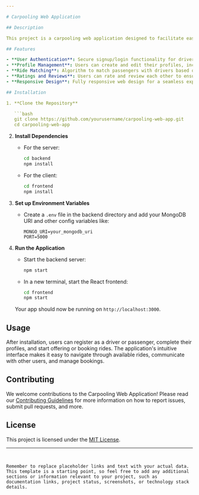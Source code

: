 ```yaml
---

# Carpooling Web Application

## Description

This project is a carpooling web application designed to facilitate easy and efficient ride-sharing for users. Built with the MERN stack, it leverages MongoDB for database management, Express.js and Node.js for the backend, and React for the frontend. The application aims to reduce travel costs, decrease traffic congestion, and minimize environmental impact by connecting drivers with empty seats to passengers looking for a ride.

## Features

- **User Authentication**: Secure signup/login functionality for drivers and passengers.
- **Profile Management**: Users can create and edit their profiles, including vehicle details for drivers.
- **Ride Matching**: Algorithm to match passengers with drivers based on destination, time, and preferences.
- **Ratings and Reviews**: Users can rate and review each other to ensure safety and trustworthiness.
- **Responsive Design**: Fully responsive web design for a seamless experience on any device.

## Installation

1. **Clone the Repository**

   ```bash
   git clone https://github.com/yourusername/carpooling-web-app.git
   cd carpooling-web-app
   ```

2. **Install Dependencies**

   - For the server:

     ```bash
     cd backend
     npm install
     ```

   - For the client:

     ```bash
     cd frontend
     npm install
     ```

3. **Set up Environment Variables**

   - Create a `.env` file in the backend directory and add your MongoDB URI and other config variables like:

     ```plaintext
     MONGO_URI=your_mongodb_uri
     PORT=5000
     ```

4. **Run the Application**

   - Start the backend server:

     ```bash
     npm start
     ```

   - In a new terminal, start the React frontend:

     ```bash
     cd frontend
     npm start
     ```

   Your app should now be running on `http://localhost:3000`.

## Usage

After installation, users can register as a driver or passenger, complete their profiles, and start offering or booking rides. The application's intuitive interface makes it easy to navigate through available rides, communicate with other users, and manage bookings.

## Contributing

We welcome contributions to the Carpooling Web Application! Please read our [Contributing Guidelines](CONTRIBUTING.md) for more information on how to report issues, submit pull requests, and more.

## License

This project is licensed under the [MIT License](LICENSE).

---
```


Remember to replace placeholder links and text with your actual data. This template is a starting point, so feel free to add any additional sections or information relevant to your project, such as documentation links, project status, screenshots, or technology stack details.
